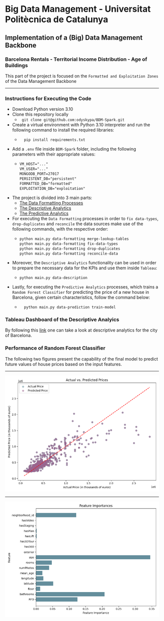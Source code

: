 # Big Data Management - Universitat Politècnica de Catalunya
## Implementation of a (Big) Data Management Backbone
### Barcelona Rentals - Territorial Income Distribution - Age of Buildings
This part of the project is focused on the `Formatted and Exploitation Zones` of the Data Management Backbone
***
### Instructions for Executing the Code

- Download Python version 3.10
- Clone this repository locally
  - ``` git clone git@github.com:odyskypa/BDM-Spark.git```
- Create a virtual environment with Python 3.10 interpreter and run the following command to install the required libraries:
  - ```
      pip install requirements.txt
    ```
- Add a `.env` file inside `BDM-Spark` folder, including the following parameters with their appropriate values:
  - ```
    VM_HOST="..."
    VM_USER="..."
    MONGODB_PORT=27017
    PERSISTENT_DB="persistent"
    FORMATTED_DB="formatted"
    EXPLOITATION_DB="exploitation"
    ```
- The project is divided into 3 main parts:
  - [The Data Formatting Processes](https://github.com/odyskypa/BDM-Spark/blob/main/src/data_formatters/data_formatter.py)
  - [The Descriptive Analytics](https://github.com/odyskypa/BDM-Spark/blob/main/src/descriptive_analysis/data_description.py)
  - [The Predictive Analytics](https://github.com/odyskypa/BDM-Spark/blob/main/src/predictive_analysis/data_modeling.py)
- For executing the `Data Formatting` processes in order to `fix data-types`, `drop-duplicates` and `reconcile` the data sources
make use of the following commands, with the respective order:
  - ``` 
    python main.py data-formatting merge-lookup-tables
    python main.py data-formatting fix-data-types
    python main.py data-formatting drop-duplicates
    python main.py data-formatting reconcile-data
    ```
- Moreover, the `Descriptive Analytics` functionality can be used in order to prepare the necessary data for the KPIs and use them inside `Tableau`:
  - ```
    python main.py data-description
    ```
- Lastly, for executing the `Predictive Analytics` processes, which trains a `Random Forest Classifier` for predicting the price of a new house in Barcelona, given certain characteristics, follow the command below:
  - ```
      python main.py data-prediction train-model
      ```

### Tableau Dashboard of the Descriptive Analyics
By following this [link](https://public.tableau.com/app/profile/mar.al.garcia/viz/BDM2_Kyparissis_Garcia/Dashboard1) one can take a look at descriptive analytics for the city of Barcelona.

### Performance of Random Forest Classifier
The following two figures present the capability of the final model to predict future values of house prices based on the input features.
***
![Actual vs Predicted Values](./model_images/actual-vs-predicted-values.png)
***
![Feature Importance](./model_images/feature-importance.png)

